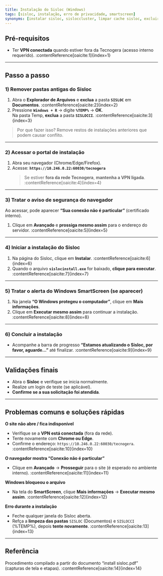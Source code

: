 ```yaml
---
title: Instalação do Sisloc (Windows)
tags: [sisloc, instalação, erro de privacidade, smartscreen]
synonyms: [instalar sisloc, sisloccluster, limpar cache sisloc, excluir pasta SISLOC]
---
```


## Pré-requisitos
- Ter **VPN conectada** quando estiver fora da Tecnogera (acesso interno requerido). :contentReference[oaicite:1]{index=1}

---

## Passo a passo

### 1) Remover pastas antigas do Sisloc
1. Abra o **Explorador de Arquivos** e **exclua** a pasta **`SISLOC`** em **Documentos**. :contentReference[oaicite:2]{index=2}  
2. Pressione **`Windows + R`** → digite **`%TEMP%`** → **OK**.  
   Na pasta Temp, **exclua** a pasta **`SISLOCCI`**. :contentReference[oaicite:3]{index=3}

> Por que fazer isso? Remove restos de instalações anteriores que podem causar conflito.

---

### 2) Acessar o portal de instalação
1. Abra seu navegador (Chrome/Edge/Firefox).  
2. Acesse: **`https://10.246.0.22:60030/tecnogera`**  
   > Se estiver **fora da rede Tecnogera**, **mantenha a VPN ligada**. :contentReference[oaicite:4]{index=4}

---

### 3) Tratar o aviso de segurança do navegador
Ao acessar, pode aparecer **“Sua conexão não é particular”** (certificado interno).  
1. Clique em **Avançado** e **prossiga mesmo assim** para o endereço do servidor. :contentReference[oaicite:5]{index=5}

---

### 4) Iniciar a instalação do Sisloc
1. Na página do Sisloc, clique em **Instalar**. :contentReference[oaicite:6]{index=6}  
2. Quando o arquivo **`sislocinstall.exe`** for baixado, **clique para executar**. :contentReference[oaicite:7]{index=7}

---

### 5) Tratar o alerta do Windows SmartScreen (se aparecer)
1. Na janela **“O Windows protegeu o computador”**, clique em **Mais informações**.  
2. Clique em **Executar mesmo assim** para continuar a instalação. :contentReference[oaicite:8]{index=8}

---

### 6) Concluir a instalação
- Acompanhe a barra de progresso **“Estamos atualizando o Sisloc, por favor, aguarde…”** até finalizar. :contentReference[oaicite:9]{index=9}

---

## Validações finais
- Abra o **Sisloc** e verifique se inicia normalmente.  
- Realize um login de teste (se aplicável).  
- **Confirme se a sua solicitação foi atendida**.

---

## Problemas comuns e soluções rápidas

**O site não abre / fica indisponível**  
- Verifique se a **VPN está conectada** (fora da rede).  
- Tente novamente com **Chrome ou Edge**.  
- Confirme o endereço: `https://10.246.0.22:60030/tecnogera`. :contentReference[oaicite:10]{index=10}

**O navegador mostra “Conexão não é particular”**  
- Clique em **Avançado** → **Prosseguir** para o site (é esperado no ambiente interno). :contentReference[oaicite:11]{index=11}

**Windows bloqueou o arquivo**  
- Na tela do **SmartScreen**, clique **Mais informações** → **Executar mesmo assim**. :contentReference[oaicite:12]{index=12}

**Erro durante a instalação**  
- Feche qualquer janela do Sisloc aberta.  
- Refça a **limpeza das pastas** `SISLOC` (Documentos) e `SISLOCCI` (%TEMP%), depois **tente novamente**. :contentReference[oaicite:13]{index=13}

---

## Referência
Procedimento compilado a partir do documento “install sisloc.pdf” (capturas de tela e etapas). :contentReference[oaicite:14]{index=14}
